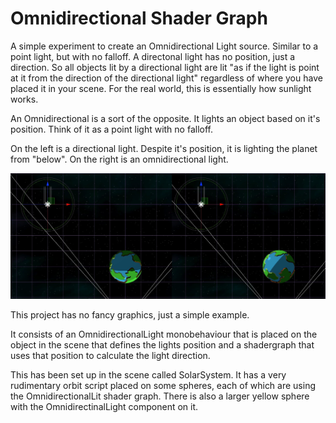 # Omnidirectional Shader Graph

A simple experiment to create an Omnidirectional Light source. Similar to a point light, but with no falloff. 
A directonal light has no position, just a direction. So all objects lit by a directional light are lit "as if the light is point at it from 
the direction of the directional light" regardless of where you have placed it in your scene. For the real world, this is essentially how sunlight works.

An Omnidirectional is a sort of the opposite. It lights an object based on it's position. Think of it as a point light with no falloff. 

On the left is a directional light. Despite it's position, it is lighting the planet from "below".
On the right is an omnidirectional light. 

![illustrative example](GitImages/IllustrativeExample.jpg)

This project has no fancy graphics, just a simple example.

It consists of an OmnidirectionalLight monobehaviour that is placed on the object in the scene that defines the lights position and a shadergraph that
uses that position to calculate the light direction.

This has been set up in the scene called SolarSystem. It has a very rudimentary orbit script placed on some spheres, each of which are using the OmnidirectionalLit shader graph.
There is also a larger yellow sphere with the OmnidirectinalLight component on it. 
